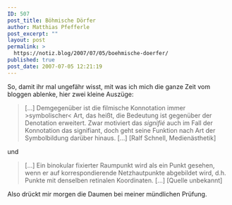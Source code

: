 ```yaml
---
ID: 507
post_title: Böhmische Dörfer
author: Matthias Pfefferle
post_excerpt: ""
layout: post
permalink: >
  https://notiz.blog/2007/07/05/boehmische-doerfer/
published: true
post_date: 2007-07-05 12:21:19
---
```

<!-- wp:paragraph -->
<p>So, damit ihr mal ungefähr wisst, mit was ich mich die ganze Zeit vom bloggen ablenke, hier zwei kleine Auszüge:</p>
<!-- /wp:paragraph -->

<!-- wp:quote -->
<blockquote class="wp-block-quote">
	<p>[...] Demgegenüber ist die filmische Konnotation immer >symbolischer&lt; Art, das heißt, die Bedeutung ist gegenüber der Denotation erweitert. Zwar motiviert das <em>signifié</em> auch im Fall der Konnotation das signifiant, doch geht seine Funktion nach Art der Symbolbildung darüber hinaus. [...] [Ralf Schnell, Medienästhetik]</p>
</blockquote>
<!-- /wp:quote -->

<!-- wp:paragraph -->
<p>und</p>
<!-- /wp:paragraph -->

<!-- wp:quote -->
<blockquote class="wp-block-quote">
	<p>[...] Ein binokular fixierter Raumpunkt wird als ein Punkt gesehen, wenn er auf korrespondierende Netzhautpunkte abgebildet wird, d.h. Punkte mit denselben retinalen Koordinaten. [...] [Quelle unbekannt]</p>
</blockquote>
<!-- /wp:quote -->

<!-- wp:paragraph -->
<p>Also drückt mir morgen die Daumen bei meiner mündlichen Prüfung.</p>
<!-- /wp:paragraph -->